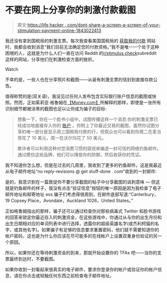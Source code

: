 # 不要在网上分享你的刺激付款截图

> 原文:[https://life hacker . com/dont-share-a-screen-a-screen-of-your-stimulation-payment-online-1843022413](https://lifehacker.com/dont-share-a-screenshot-of-your-stimulus-payment-online-1843022413)

我还没有拿到国税局的刺激支票。每次我查看美国国税局的 [获取我的付款](https://www.irs.gov/coronavirus/get-my-payment) 网站时，我都会收到消息“我们目前无法确定您的付款资格。”我不是唯一一个处于这种困境的人，这就是为什么人们一直在访问 Reddit 的[r/stimulus check](https://www.reddit.com/r/stimuluscheck/)subreddit 这样的网站，分享他们在刺激检查方面的挫折。

Watch

不幸的是，一些人也在分享照片和截图——从装有刺激支票的信封到直接存款公告。

值得称赞的是(双关语)，我没见过任何人发布包含实际银行账户信息的截图或快照。然而，正如茱莉亚·格鲁姆在[【Money.com】](https://money.com/stimulus-check-deposit-online-scam/)所解释的那样，即使是一张所有识别细节都被涂黑的截图也足以让你成为骗子的目标:

> 想象一下，你在一个脸书小组中，试图传播这样一个消息:你的刺激支票已经成功地直接存入你的 [账户](https://secure.money.com/pr/u9df739642a2?apxa2=&apxa3=&apxa1=%2Fstimulus-check-deposit-online-scam%2F&ca_referer=money.com%2Fstimulus-check-deposit-online-scam%2F%3A%3A:Chime%20account&apxp1=Chime%20account) 。你附上了你最近交易的截图，虽然你试图分享的唯一部分是显示周三国税局付款的行，但观众也可以看到你周二在麦当劳花了 10 美元，周一在沃尔玛花了 50 美元。
> 
> 欺诈者可以利用这种对您消费习惯的窥视来编造一封可信的网络钓鱼邮件。通过模仿这些品牌，他们可以降低你的防御，然后收获你的凭证。

我不知道你怎么想，但是在过去的几周里，我收到了更多的钓鱼邮件。这是我最近从电子邮件地址“no reply-revisions @ get stuff-done . com”收到的一封邮件:

是的，我意识到在一篇敦促你不要分享截图的帖子中分享截图的讽刺意味 — 但这就是钓鱼邮件的样子，我没有点击“验证信息”按钮的唯一原因是因为我检查了电子邮件地址和邮寄地址 ess 骗子们考虑得很周到，在邮件底部写道:“Canterbury，19 Copsey Place，Avondale，Auckland 1026，United States。”

正如格鲁姆指出的那样，骗子还可以通过检查你对那些病毒式 Twitter 和脸书游戏的回答来锁定你最近存入的刺激资金，在这些游戏中，你通过从与你的出生月份和出生日期相对应的单词列表中进行选择，透露你的超级英雄名字(或杰利柯猫的名字，或其他名字)。如果骗子有足够的信息要求重置密码，他们就不需要知道你的帐户密码，这也是为什么你应该在尽可能多的在线帐户上设置双重身份验证的另一个原因。

所以，如果你还在等待刺激资金的到来，那就开始设置你的 TFAs 吧——当你的支票最终到达时，不要截图。

如果你收到一封看起来很真实的电子邮件，要求你登录你的帐户或验证你的帐户信息，请在你点击或轻触任何东西之前检查电子邮件地址。